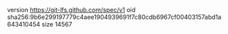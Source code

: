 version https://git-lfs.github.com/spec/v1
oid sha256:9b6e299197779c4aee1904939691f7c80cdb6967cf00403157abd1a643410454
size 14567
